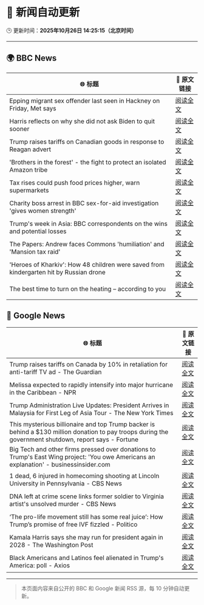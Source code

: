 # 🧠 新闻自动更新

🕒 更新时间：**2025年10月26日 14:25:15（北京时间）**

---

## 🌍 BBC News

| 🌐 标题 | 🔗 原文链接 |
|--------|-------------|
| Epping migrant sex offender last seen in Hackney on Friday, Met says | [阅读全文](https://www.bbc.com/news/articles/cn97jpy41n0o?at_medium=RSS&at_campaign=rss) |
| Harris reflects on why she did not ask Biden to quit sooner | [阅读全文](https://www.bbc.com/news/articles/cj412zgvy4do?at_medium=RSS&at_campaign=rss) |
| Trump raises tariffs on Canadian goods in response to Reagan advert | [阅读全文](https://www.bbc.com/news/articles/cx2ljgrm78zo?at_medium=RSS&at_campaign=rss) |
| 'Brothers in the forest' - the fight to protect an isolated Amazon tribe | [阅读全文](https://www.bbc.com/news/articles/cjw92x915xlo?at_medium=RSS&at_campaign=rss) |
| Tax rises could push food prices higher, warn supermarkets | [阅读全文](https://www.bbc.com/news/articles/c620gy43pe4o?at_medium=RSS&at_campaign=rss) |
| Charity boss arrest in BBC sex-for-aid investigation 'gives women strength' | [阅读全文](https://www.bbc.com/news/articles/cgkzg680j7lo?at_medium=RSS&at_campaign=rss) |
| Trump's week in Asia: BBC correspondents on the wins and potential losses | [阅读全文](https://www.bbc.com/news/articles/c9d6jnn37l2o?at_medium=RSS&at_campaign=rss) |
| The Papers: Andrew faces Commons 'humiliation' and 'Mansion tax raid' | [阅读全文](https://www.bbc.com/news/articles/c6256l7xy86o?at_medium=RSS&at_campaign=rss) |
| 'Heroes of Kharkiv': How 48 children were saved from kindergarten hit by Russian drone | [阅读全文](https://www.bbc.com/news/articles/c9q1w9ypl8jo?at_medium=RSS&at_campaign=rss) |
| The best time to turn on the heating – according to you | [阅读全文](https://www.bbc.com/news/articles/cgqly9ynnd4o?at_medium=RSS&at_campaign=rss) |

## 📰 Google News

| 🌐 标题 | 🔗 原文链接 |
|--------|-------------|
| Trump raises tariffs on Canada by 10% in retaliation for anti-tariff TV ad - The Guardian | [阅读全文](https://news.google.com/rss/articles/CBMiigFBVV95cUxPTGRLT0lFZUdpa3F4bzhQbGdUZjRZZExfcU9fUG5uWlppZ3Q0b0RJTjJvcUJPeUo0ejZCbjNzXzRwU21DdEtDTWdGblhpWHpkWEE1LW9ZZjlSanVUSUMwdnJoT1RkbjE4QnNHMl9ZLWNBTWc5T05UbzM5ZlNNaDN5TUFTTGlBMWRsUXc?oc=5) |
| Melissa expected to rapidly intensify into major hurricane in the Caribbean - NPR | [阅读全文](https://news.google.com/rss/articles/CBMivAFBVV95cUxPRGJVNWNOaHFQWHJhLXJLU0hRQUtkbkZEZDJROF9yMXc0VzVfUXRGNW9VeG4wb1pDd01EeXdieVBwTVhDM0xJLWtLU255ZWRRN0plUGw5OTdGVW5VdUk5V2VpM0t0b0l2T1Z5aW5iUlViRUIxX0xRS3pPb1lkRHp6a3lHMnQyQ2hDWlN5c0JoVjk1QXFsQmFiTTJ4MkREUl9Xc1ZoREJCUkRrWkxWVlN6X1E2aVU2LWlVN19Zag?oc=5) |
| Trump Administration Live Updates: President Arrives in Malaysia for First Leg of Asia Tour - The New York Times | [阅读全文](https://news.google.com/rss/articles/CBMiakFVX3lxTE1ObE1RMk1sN01GZ0E2cFktdDZMS1lNOW9HRzBlOVZZQnRpc1hQaTBmOFpURlU4aFpUUW56YVZSMEdLWU1zVXdSZTNVNnFGQ1NSaW91Y2M4WXJBUVMxTS1TR1ppODRaUnFfdHc?oc=5) |
| This mysterious billionaire and top Trump backer is behind a $130 million donation to pay troops during the government shutdown, report says - Fortune | [阅读全文](https://news.google.com/rss/articles/CBMiqAFBVV95cUxQemdWMUlpVmVBS196a0ZGZXR4d0VkaHl0WS1OT3U1YWFWT2cybnZFNXV0amxjUW1pMl9qdnRwSF9rVXE5Z1ZXWEEyZVJ2ejZtRWFmXzFwRXBzTmVfdU5BYmlVQVR2TU8xcWw0X25IYXlxWVpadng0cWUxMGZhYUNyLVZCVXZoMzlfNEFJeUJQdE1Lc0VSaExoTjdEb1hTb0NmWFRxOXd1SEM?oc=5) |
| Big Tech and other firms pressed over donations to Trump's East Wing project: 'You owe Americans an explanation' - businessinsider.com | [阅读全文](https://news.google.com/rss/articles/CBMimAFBVV95cUxPdEtBUEhaMWp6ZnV6cUlLMzZ3V1VTUmRxanNTNXJWWEZkbk02Njc1VlZJMTU2dHBJdEdmWDljM0JaQVdQVW9pMV9rZUptTXlXQlJwTXlySDFqYjRMTkkxQmFibXVCSm82Y2dYc0pYRUg5S3B4NXI2aFAyelk1M3hWTnVHTVVMbXMxbXZwQVRxZ2d5V0gyZVF0bA?oc=5) |
| 1 dead, 6 injured in homecoming shooting at Lincoln University in Pennsylvania - CBS News | [阅读全文](https://news.google.com/rss/articles/CBMihwFBVV95cUxORlJUV0R1Z1VqbXdGbjFPaFdUM2Jkbm1vR0RlN0lXSVptVUg3LWhzZkxvbUxzaVdra3lESVc3Z3k2Z0Zkbk9VT0loVFl4RTBYMWNUWFN4VjlYVDAxVEdUaWpvazg1VVp3LXdpdUg4WllzRG9JVXlOak5hbENOQ3Q5N201Z1RMX1k?oc=5) |
| DNA left at crime scene links former soldier to Virginia artist's unsolved murder - CBS News | [阅读全文](https://news.google.com/rss/articles/CBMilwFBVV95cUxQSjRRRE5PWS15MTNGcVFYQldRUGh4b0ZxWUFVcmNkS0szTzlOVG5KVng1UFNZUGt2UmhHSTljSFBJZDkyU2xkTnNWNEhKbDh3REVldlgyYjA5T05kR2RpOElsZlRLdlVUTmJqR2Nja0FadmNHRjE0MlFiUkw5NkdxTXRMMXhEcDhGSVA4NXBaSE5aLWZqYVpF0gGcAUFVX3lxTE9JV1pTbjlOS25FenZqdV9yNnhhdXBhbTJFc0xDLUo5UDBwV2QxbC1UXzZXRENHaHoyNXZQeGIxX0xGWGxZb21UVXhfajBtWFZ4OGFySXE4UEZqamZiUi16d0ZhUXRWUm5EUmRIQ2JwRHVwY2xxeXdpTTY3NnQyOWdPRUl4b0ZWWEpnejJ4WnRUUnR1U2xaWXNQSXZCUQ?oc=5) |
| ‘The pro-life movement still has some real juice’: How Trump’s promise of free IVF fizzled - Politico | [阅读全文](https://news.google.com/rss/articles/CBMi0gFBVV95cUxOX1daTktYR0o1SGF2SlRHLXpSdHhudWFtdzVJYk1Oc3Z5Qm5UbjltbUt1R1l3X2Z3WGJDMHN5YjJfS1FCQzV6TXB4U0NPOWxSOFNFTnVOMDM4N3pzcWtDTUpYY3NNcXlXb3NGcVo0ZnpKcmdWVXhJWFpraEp6TlMxWTh3a0NCdVlRSWRfQ05Ib29IZllid0lXRnlWSFRMY1JjUk9jZnhENW9NbjdlV1V4bmc0TmhvZE00RU14bmlZUkFZM0NrSHRKUlZnckZoR2hpbWc?oc=5) |
| Kamala Harris says she may run for president again in 2028 - The Washington Post | [阅读全文](https://news.google.com/rss/articles/CBMihgFBVV95cUxNR0V1cEdOLWNYekZMcEozZkdSZ0hocEIxcnpRdWVaYjZsSnk5MVBrYWFKQmQxRGlCQXVUM3Buc1lRYVNEMFlWZWJKVnBRNnRxdTdubFIzRHJwMmJBMmNGanhPTjRQU3hWdzRKcU84SnNENXNZTUhaNUFhZXl5am00VFJLNnN2dw?oc=5) |
| Black Americans and Latinos feel alienated in Trump's America: poll - Axios | [阅读全文](https://news.google.com/rss/articles/CBMigwFBVV95cUxOdjFqZVJ3czkxQlNVNTVfVVRFcHREQlk1YjZQM1B2bExZbnNGd213LW9aY1ltVkZkaFhma1VISFdQU1JSUHl5UEtNcVpQYjRfcnlqWUQydDZ0WjhrUXFZT2k1VkY0WS12OFFoTTZTV2pwVVhlQkxSY0E1VEgxdl9ON1Ftdw?oc=5) |

---
> 本页面内容来自公开的 BBC 和 Google 新闻 RSS 源，每 10 分钟自动更新。